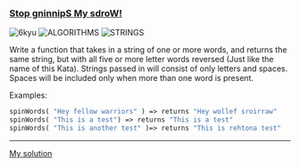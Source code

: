 ### [Stop gninnipS My sdroW!](https://www.codewars.com/kata/5264d2b162488dc400000001/php)
![6kyu](https://img.shields.io/badge/6kyu-yellow)
![ALGORITHMS](https://img.shields.io/badge/ALGORITHMS-grey)
![STRINGS](https://img.shields.io/badge/STRINGS-grey)

Write a function that takes in a string of one or more words, and returns the same string, 
but with all five or more letter words reversed (Just like the name of this Kata). 
Strings passed in will consist of only letters and spaces. 
Spaces will be included only when more than one word is present.

Examples:

```php
spinWords( "Hey fellow warriors" ) => returns "Hey wollef sroirraw"
spinWords( "This is a test") => returns "This is a test"
spinWords( "This is another test" )=> returns "This is rehtona test"
```

---

[My solution](https://www.codewars.com/kata/reviews/5d02707f2ad46500011f0235/groups/5e58a8bd1cff490001772a75)

